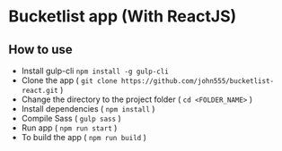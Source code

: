 # Bucketlist app (With ReactJS)

## How to use
- Install gulp-cli `npm install -g gulp-cli`
- Clone the app ( `git clone https://github.com/john555/bucketlist-react.git` )
- Change the directory to the project folder ( `cd <FOLDER_NAME>` )
- Install dependencies ( `npm install` )
- Compile Sass  ( `gulp sass` )
- Run app ( `npm run start` )
- To build the app ( `npm run build` )
